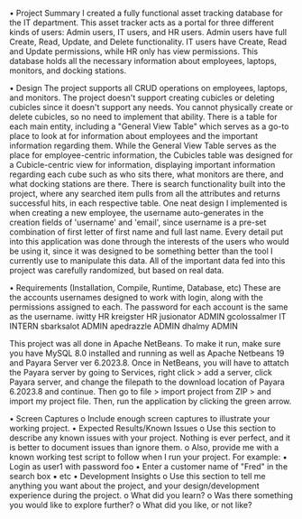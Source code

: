 • Project Summary 
I created a fully functional asset tracking database for the IT department. This asset tracker acts as a portal for three different kinds of users: Admin users, IT users, and HR users. 
Admin users have full Create, Read, Update, and Delete functionality. IT users have Create, Read and Update permissions, while HR only has view permissions.
This database holds all the necessary information about employees, laptops, monitors, and docking stations.

• Design 
The project supports all CRUD operations on employees, laptops, and monitors. The project doesn't support creating cubicles or deleting cubicles since it doesn't support any needs.
You cannot physically create or delete cubicles, so no need to implement that ability.
There is a table for each main entity, including a "General View Table" which serves as a go-to place to look at for information about employees and the important information regarding them.
While the General View Table serves as the place for employee-centric information, the Cubicles table was designed for a Cubicle-centric view for information, displaying important information regarding each cube such as who sits there, what monitors are there, and what docking stations are there.
There is search functionality built into the project, where any searched item pulls from all the attributes and returns successful hits, in each respective table.
One neat design I implemented is when creating a new employee, the username auto-generates in the creation fields of 'username' and 'email', since username is a pre-set combination of first letter of first name and full last name.
Every detail put into this application was done through the interests of the users who would be using it, since it was designed to be something better than the tool I currently use to manipulate this data.
All of the important data fed into this project was carefully randomized, but based on real data.

• Requirements (Installation, Compile, Runtime, Database, etc) 
These are the accounts usernames designed to work with login, along with the permissions assigned to each. The password for each account is the same as the username.
iwitty HR
kreigster HR
jusionator ADMIN
gcolossalmer IT INTERN
sbarksalot ADMIN
apedrazzle ADMIN
dhalmy ADMIN

This project was all done in Apache NetBeans. To make it run, make sure you have MySQL 8.0 installed and running as well as Apache Netbeans 19 and Payara Server ver 6.2023.8.
Once in NetBeans, you will have to attatch the Payara server by going to Services, right click > add a server, click Payara server, and change the filepath to the download location of Payara 6.2023.8 and continue.
Then go to file > import project from ZIP > and import my project file.
Then, run the application by clicking the green arrow.

• Screen Captures 
o Include enough screen captures to illustrate your working project.
• Expected Results/Known Issues 
o Use this section to describe any known issues with your project. Nothing is ever 
perfect, and it is better to document issues than ignore them.
o Also, provide me with a known working test script to follow when I run your 
project. For example: 
▪ Login as user1 with password foo
▪ Enter a customer name of "Fred" in the search box
▪ etc
• Development Insights 
o Use this section to tell me anything you want about the project, and your 
design/development experience during the project.
o What did you learn?
o Was there something you would like to explore further?
o What did you like, or not like?